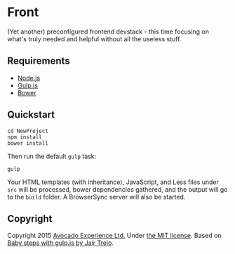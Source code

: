 # Front
(Yet another) preconfigured frontend devstack - this time focusing on what's truly needed and helpful without all the useless stuff.

## Requirements

- [Node.js](http://nodes.org)
- [Gulp.js](http://gulpjs.com)
- [Bower](http://bower.io)

## Quickstart

```
cd NewProject
npm install
bower install
```

Then run the default `gulp` task:

```
gulp
```

Your HTML templates (with inheritance), JavaScript, and Less files under `src` will be processed, bower dependencies gathered, and the output will go to the `build` folder. A BrowserSync server will also be started.

## Copyright
Copyright 2015 [Avocado Experience Ltd.](http://avocadoexperience.co)
Under [the MIT license](LICENSE.md).
Based on [Baby steps with gulp.js by Jair Trejo](http://jairtrejo.mx/blog/2014/11/baby-steps-with-gulp).
